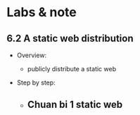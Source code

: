 # Labs & note

## 6.2 A static web distribution

+ Overview: 
    - publicly distribute a static web

+ Step by step:
    - Chuan bi 1 static web
        - 